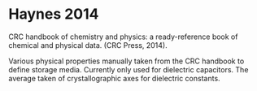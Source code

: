 # Haynes 2014

CRC handbook of chemistry and physics: a ready-reference book of chemical and physical data. (CRC Press, 2014).

Various physical properties manually taken from the CRC handbook to define storage media. Currently only used for dielectric capacitors. The average taken of crystallographic axes for dielectric constants. 